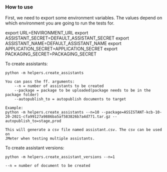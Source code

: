 ### How to use

First, we need to export some environment variables. The values depend on which environment you are going to run the tests for.

export URL=ENVIRONMENT_URL 
export ASSISTANT_SECRET=DEFAULT_ASSISTANT_SECRET
export ASSISTANT_NAME=DEFAULT_ASSISTANT_NAME
export APPLICATION_SECRET=APPLICATION_SECRET
export PACKAGING_SECRET=PACKAGING_SECRET

To create assistants:
    
    python -m helpers.create_assistants
    
    You can pass the ff. arguments:
        --n = number of assistants to be created
        --package = package to be uploaded(package needs to be in the package folder)
        --autopublish_to = autopublish documents to target

    Example:
    python -m helpers.create_assistants --n=10 --package=ASSISTANT-kcb-10-20-2021-cfa99127a9886ba5af583826b7a4d771.tar.gz --autopublish_to=stage,prod

    This will generate a csv file named assistant.csv. The csv can be used on 
    JMeter when testing multiple assistants.
	

To create assistant versions:
    
    python -m helpers.create_assistant_versions --n=1

    --n = number of document to be created
